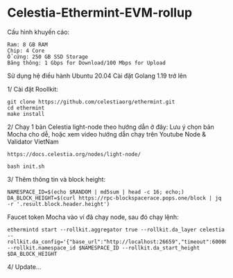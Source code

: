 # Celestia-Ethermint-EVM-rollup

Cấu hình khuyến cáo:

    Ram: 8 GB RAM
    Chip: 4 Core
    Ổ cứng: 250 GB SSD Storage
    Băng thông: 1 Gbps for Download/100 Mbps for Upload
    
Sử dụng hệ điều hành Ubuntu 20.04
Cài đặt Golang 1.19 trở lên

1/ Cài đặt Roollkit:

    git clone https://github.com/celestiaorg/ethermint.git
    cd ethermint
    make install

2/ Chạy 1 bản Celestia light-node theo hướng dẫn ở đây: Lưu ý chọn bản Mocha cho dễ, hoặc xem video hướng dẫn chạy trên Youtube Node & Validator VietNam

    https://docs.celestia.org/nodes/light-node/
    
    bash init.sh
    
3/ Thêm thông tin và block height:

    NAMESPACE_ID=$(echo $RANDOM | md5sum | head -c 16; echo;)
    DA_BLOCK_HEIGHT=$(curl https://rpc-blockspacerace.pops.one/block | jq -r '.result.block.header.height')
    
Faucet token Mocha vào ví đã chạy node, sau đó chạy lệnh:

    ethermintd start --rollkit.aggregator true --rollkit.da_layer celestia --rollkit.da_config='{"base_url":"http://localhost:26659","timeout":60000000000,"gas_limit":6000000,"fee":6000}' --rollkit.namespace_id $NAMESPACE_ID --rollkit.da_start_height $DA_BLOCK_HEIGHT 
    
4/ Update...
